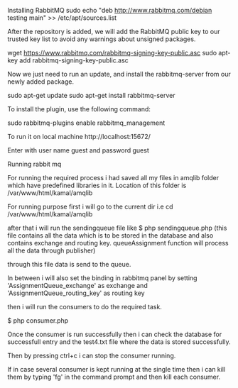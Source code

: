 Installing RabbitMQ
sudo echo "deb http://www.rabbitmq.com/debian testing main" >> /etc/apt/sources.list

After the repository is added, we will add the RabbitMQ public key to our trusted key list to avoid any warnings about unsigned packages.

wget https://www.rabbitmq.com/rabbitmq-signing-key-public.asc
sudo apt-key add rabbitmq-signing-key-public.asc

Now we just need to run an update, and install the rabbitmq-server from our newly added package.

sudo apt-get update
sudo apt-get install rabbitmq-server

To install the plugin, use the following command:

sudo rabbitmq-plugins enable rabbitmq_management

To run it on local machine
http://localhost:15672/

Enter with user name guest and password guest

Running rabbit mq

For running the required process i had saved all my files in amqlib folder which have predefined libraries in it.
Location of this folder is /var/www/html/kamal/amqlib

For running purpose first i will go to the current dir
i.e cd /var/www/html/kamal/amqlib

after that i will run the sendingqueue file like
$ php sendingqueue.php
(this file contains all the data which is to be stored in the database and also contains exchange and routing key.
queueAssignment function will process all the data through publisher)

through this file data is send to the queue.

In between i will also set the binding in rabbitmq panel by setting 'AssignmentQueue_exchange' as exchange and 'AssignmentQueue_routing_key' as routing key

then i will run the consumers to do the required task.

$ php consumer.php

Once the consumer is run successfully then i  can check the database for successfull entry and the test4.txt file where the data is stored successfully.

Then by pressing ctrl+c i can stop the consumer running.

If in case several consumer is kept running at the single time then i can kill them by typing 'fg' in the command prompt and then kill each consumer.

